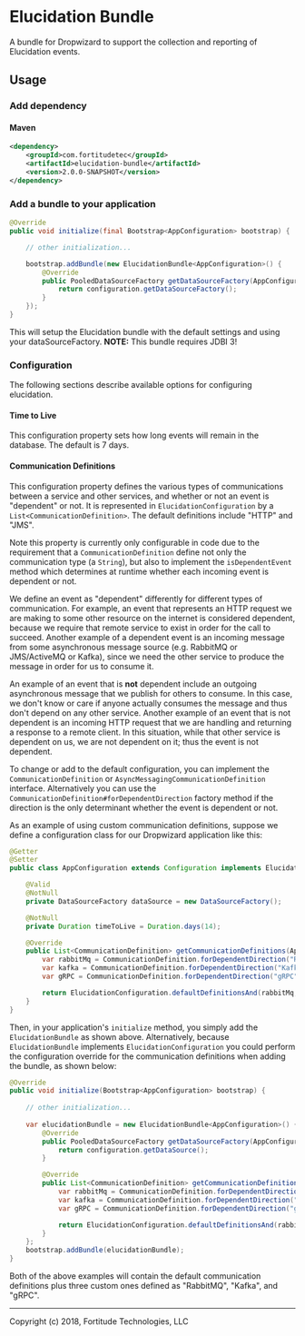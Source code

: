 # Elucidation Bundle

A bundle for Dropwizard to support the collection and reporting of Elucidation events.

## Usage

### Add dependency

#### Maven
```xml
<dependency>
    <groupId>com.fortitudetec</groupId>
    <artifactId>elucidation-bundle</artifactId>
    <version>2.0.0-SNAPSHOT</version>
</dependency>
```

### Add a bundle to your application
```java
@Override
public void initialize(final Bootstrap<AppConfiguration> bootstrap) {

    // other initialization...

    bootstrap.addBundle(new ElucidationBundle<AppConfiguration>() {
        @Override
        public PooledDataSourceFactory getDataSourceFactory(AppConfiguration configuration) {
            return configuration.getDataSourceFactory();
        }
    });
}
```

This will setup the Elucidation bundle with the default settings and using your dataSourceFactory. __NOTE:__ This bundle requires JDBI 3!

### Configuration

The following sections describe available options for configuring elucidation.

#### Time to Live

This configuration property sets how long events will remain in the database.  The default is 7 days.

#### Communication Definitions

This configuration property defines the various types of communications between a service and other services, and whether
or not an event is "dependent" or not. It is represented in `ElucidationConfiguration` by a `List<CommunicationDefinition>`.
The default definitions include "HTTP" and "JMS".

Note this property is currently only configurable in code due to the requirement that a `CommunicationDefinition`
define not only the communication type (a `String`),  but also to implement the `isDependentEvent` method which
determines at runtime whether each incoming event is dependent or not. 

We define an event as "dependent" differently for different types of communication. For example, an event
that represents an HTTP request we are making to some other resource on the internet is considered dependent,
because we require that remote service to exist in order for the call to succeed. Another example of a dependent
event is an incoming message from some asynchronous message source (e.g. RabbitMQ or JMS/ActiveMQ or Kafka),
since we need the other service to produce the message in order for us to consume it.

An example of an event that is <strong>not</strong> dependent include an outgoing asynchronous message
that we publish for others to consume. In this case, we don't know or care if anyone actually consumes the
message and thus don't depend on any other service. Another example of an event that is not dependent is
an incoming HTTP request that we are handling and returning a response to a remote client. In this situation,
while that other service is dependent on us, we are not dependent on it; thus the event is not dependent.

To change or add to the default configuration, you can implement the `CommunicationDefinition` or
`AsyncMessagingCommunicationDefinition` interface. Alternatively you can use the
`CommunicationDefinition#forDependentDirection` factory method if the direction is the only determinant
whether the event is dependent or not.

As an example of using custom communication definitions, suppose we define a configuration class for our
Dropwizard application like this:

```java
@Getter
@Setter
public class AppConfiguration extends Configuration implements ElucidationConfiguration<AppConfiguration> {

    @Valid
    @NotNull
    private DataSourceFactory dataSource = new DataSourceFactory();

    @NotNull
    private Duration timeToLive = Duration.days(14);

    @Override
    public List<CommunicationDefinition> getCommunicationDefinitions(AppConfiguration configuration) {
        var rabbitMq = CommunicationDefinition.forDependentDirection("RabbitMQ", Direction.INBOUND);
        var kafka = CommunicationDefinition.forDependentDirection("Kafka", Direction.INBOUND);
        var gRPC = CommunicationDefinition.forDependentDirection("gRPC", Direction.OUTBOUND);

        return ElucidationConfiguration.defaultDefinitionsAnd(rabbitMq, kafka, gRPC);
    }
}

``` 

Then, in your application's `initialize` method, you simply add the `ElucidationBundle` as shown above. Alternatively,
because `ElucidationBundle` implements `ElucidationConfiguration` you could perform the configuration override
for the communication definitions when adding the bundle, as shown below:

```java
@Override
public void initialize(Bootstrap<AppConfiguration> bootstrap) {
    
    // other initialization...
    
    var elucidationBundle = new ElucidationBundle<AppConfiguration>() {
        @Override
        public PooledDataSourceFactory getDataSourceFactory(AppConfiguration configuration) {
            return configuration.getDataSource();
        }

        @Override
        public List<CommunicationDefinition> getCommunicationDefinitions(AppConfiguration configuration) {
            var rabbitMq = CommunicationDefinition.forDependentDirection("RabbitMQ", Direction.INBOUND);
            var kafka = CommunicationDefinition.forDependentDirection("Kafka", Direction.INBOUND);
            var gRPC = CommunicationDefinition.forDependentDirection("gRPC", Direction.OUTBOUND);

            return ElucidationConfiguration.defaultDefinitionsAnd(rabbitMq, kafka, gRPC);
        }
    };
    bootstrap.addBundle(elucidationBundle);
}
```

Both of the above examples will contain the default communication definitions plus three custom ones defined as
"RabbitMQ", "Kafka", and "gRPC".

---
Copyright (c) 2018, Fortitude Technologies, LLC
